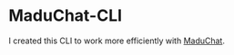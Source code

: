 # MaduChat-CLI

I created this CLI to work more efficiently with [MaduChat](https://github.com/Madu-de/MaduChat).
